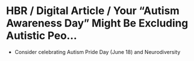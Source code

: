 # HBR / Digital Article / Your “Autism Awareness Day” Might Be Excluding Autistic Peo…

- Consider celebrating Autism Pride Day (June 18) and Neurodiversity